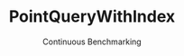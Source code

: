 ---
layout: default
title: PointQueryWithIndex
subtitle: Continuous Benchmarking
selected: Micro
expanded: Benchmarking
benchmark: /individual_results/PointQueryWithIndex.html
---